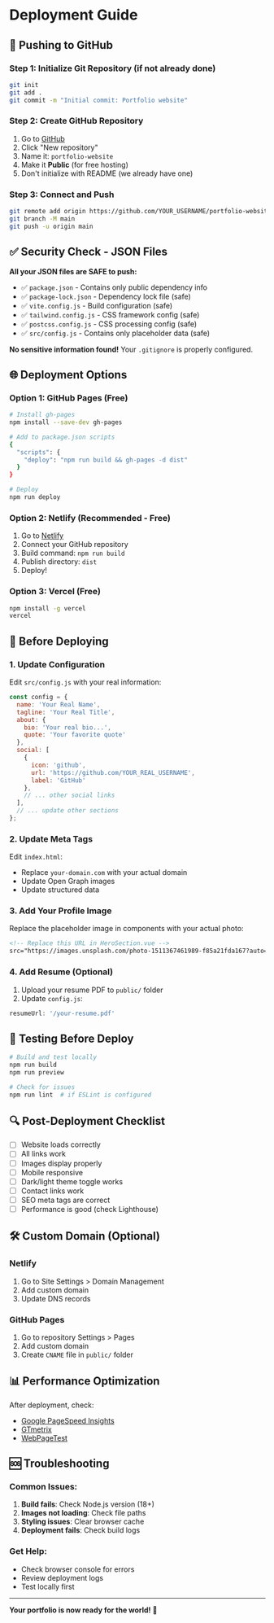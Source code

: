 # Deployment Guide

## 🚀 Pushing to GitHub

### Step 1: Initialize Git Repository (if not already done)
```bash
git init
git add .
git commit -m "Initial commit: Portfolio website"
```

### Step 2: Create GitHub Repository
1. Go to [GitHub](https://github.com)
2. Click "New repository"
3. Name it: `portfolio-website`
4. Make it **Public** (for free hosting)
5. Don't initialize with README (we already have one)

### Step 3: Connect and Push
```bash
git remote add origin https://github.com/YOUR_USERNAME/portfolio-website.git
git branch -M main
git push -u origin main
```

## ✅ Security Check - JSON Files

**All your JSON files are SAFE to push:**

- ✅ `package.json` - Contains only public dependency info
- ✅ `package-lock.json` - Dependency lock file (safe)
- ✅ `vite.config.js` - Build configuration (safe)
- ✅ `tailwind.config.js` - CSS framework config (safe)
- ✅ `postcss.config.js` - CSS processing config (safe)
- ✅ `src/config.js` - Contains only placeholder data (safe)

**No sensitive information found!** Your `.gitignore` is properly configured.

## 🌐 Deployment Options

### Option 1: GitHub Pages (Free)
```bash
# Install gh-pages
npm install --save-dev gh-pages

# Add to package.json scripts
{
  "scripts": {
    "deploy": "npm run build && gh-pages -d dist"
  }
}

# Deploy
npm run deploy
```

### Option 2: Netlify (Recommended - Free)
1. Go to [Netlify](https://netlify.com)
2. Connect your GitHub repository
3. Build command: `npm run build`
4. Publish directory: `dist`
5. Deploy!

### Option 3: Vercel (Free)
```bash
npm install -g vercel
vercel
```

## 🔧 Before Deploying

### 1. Update Configuration
Edit `src/config.js` with your real information:
```javascript
const config = {
  name: 'Your Real Name',
  tagline: 'Your Real Title',
  about: {
    bio: 'Your real bio...',
    quote: 'Your favorite quote'
  },
  social: [
    { 
      icon: 'github', 
      url: 'https://github.com/YOUR_REAL_USERNAME',
      label: 'GitHub'
    },
    // ... other social links
  ],
  // ... update other sections
};
```

### 2. Update Meta Tags
Edit `index.html`:
- Replace `your-domain.com` with your actual domain
- Update Open Graph images
- Update structured data

### 3. Add Your Profile Image
Replace the placeholder image in components with your actual photo:
```html
<!-- Replace this URL in HeroSection.vue -->
src="https://images.unsplash.com/photo-1511367461989-f85a21fda167?auto=format&fit=facearea&w=400&h=400&q=80"
```

### 4. Add Resume (Optional)
1. Upload your resume PDF to `public/` folder
2. Update `config.js`:
```javascript
resumeUrl: '/your-resume.pdf'
```

## 📱 Testing Before Deploy

```bash
# Build and test locally
npm run build
npm run preview

# Check for issues
npm run lint  # if ESLint is configured
```

## 🔍 Post-Deployment Checklist

- [ ] Website loads correctly
- [ ] All links work
- [ ] Images display properly
- [ ] Mobile responsive
- [ ] Dark/light theme toggle works
- [ ] Contact links work
- [ ] SEO meta tags are correct
- [ ] Performance is good (check Lighthouse)

## 🛠️ Custom Domain (Optional)

### Netlify
1. Go to Site Settings > Domain Management
2. Add custom domain
3. Update DNS records

### GitHub Pages
1. Go to repository Settings > Pages
2. Add custom domain
3. Create `CNAME` file in `public/` folder

## 📊 Performance Optimization

After deployment, check:
- [Google PageSpeed Insights](https://pagespeed.web.dev/)
- [GTmetrix](https://gtmetrix.com/)
- [WebPageTest](https://www.webpagetest.org/)

## 🆘 Troubleshooting

### Common Issues:
1. **Build fails**: Check Node.js version (18+)
2. **Images not loading**: Check file paths
3. **Styling issues**: Clear browser cache
4. **Deployment fails**: Check build logs

### Get Help:
- Check browser console for errors
- Review deployment logs
- Test locally first

---

**Your portfolio is now ready for the world! 🌟** 